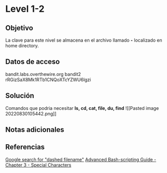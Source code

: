 # Level 1-2
## Objetivo
La clave para este nivel se almacena en el archivo llamado **-** localizado en home directory.

## Datos de acceso
bandit.labs.overthewire.org
bandit2
rRGizSaX8Mk1RTb1CNQoXTcYZWU6lgzi

## Solución
Comandos que podria necesitar
**ls, cd, cat, file, du, find**
![[Pasted image 20220830105442.png]]

## Notas adicionales

## Referencias
[Google search for "dashed filename"](https://www.google.com/search?q=dashed+filename)
[Advanced Bash-scripting Guide - Chapter 3 -
Special Characters](https://www.google.com/search?q=dashed+filename)
